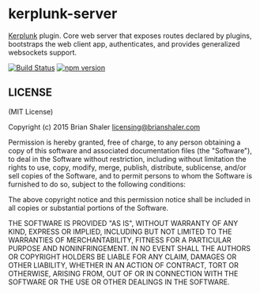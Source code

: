 # kerplunk-server

[Kerplunk](https://github.com/brianshaler/kerplunk) plugin. Core web server that exposes routes declared by plugins, bootstraps the web client app, authenticates, and provides generalized websockets support.

[![Build Status](https://travis-ci.org/brianshaler/kerplunk-server.svg)](https://travis-ci.org/brianshaler/kerplunk-server)
[![npm version](https://img.shields.io/npm/v/kerplunk-server.svg)](https://www.npmjs.com/package/kerplunk-server)

## LICENSE

(MIT License)

Copyright (c) 2015 Brian Shaler <licensing@brianshaler.com>

Permission is hereby granted, free of charge, to any person obtaining
a copy of this software and associated documentation files (the
"Software"), to deal in the Software without restriction, including
without limitation the rights to use, copy, modify, merge, publish,
distribute, sublicense, and/or sell copies of the Software, and to
permit persons to whom the Software is furnished to do so, subject to
the following conditions:

The above copyright notice and this permission notice shall be
included in all copies or substantial portions of the Software.

THE SOFTWARE IS PROVIDED "AS IS", WITHOUT WARRANTY OF ANY KIND,
EXPRESS OR IMPLIED, INCLUDING BUT NOT LIMITED TO THE WARRANTIES OF
MERCHANTABILITY, FITNESS FOR A PARTICULAR PURPOSE AND
NONINFRINGEMENT. IN NO EVENT SHALL THE AUTHORS OR COPYRIGHT HOLDERS BE
LIABLE FOR ANY CLAIM, DAMAGES OR OTHER LIABILITY, WHETHER IN AN ACTION
OF CONTRACT, TORT OR OTHERWISE, ARISING FROM, OUT OF OR IN CONNECTION
WITH THE SOFTWARE OR THE USE OR OTHER DEALINGS IN THE SOFTWARE.